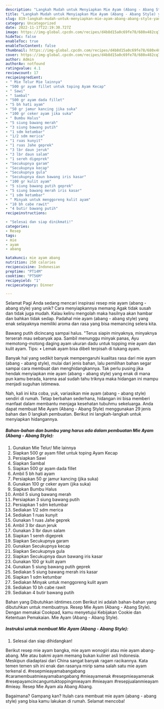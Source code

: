 ```yaml
---
description: "Langkah Mudah untuk Menyiapkan Mie Ayam (Abang - Abang Style) yang Lezat, Enak"
title: "Langkah Mudah untuk Menyiapkan Mie Ayam (Abang - Abang Style) yang Lezat, Enak"
slug: 819-langkah-mudah-untuk-menyiapkan-mie-ayam-abang-abang-style-yang-lezat-enak
category: Uncategorized
date: 2022-11-17T22:19:30.727Z
image: https://img-global.cpcdn.com/recipes/d4b8d15a0c69fe78/680x482cq70/mie-ayam-abang-abang-style-foto-resep-utama.jpg
hideToc: false
enableToc: true
enableTocContent: false
thumbnail: https://img-global.cpcdn.com/recipes/d4b8d15a0c69fe78/680x482cq70/mie-ayam-abang-abang-style-foto-resep-utama.jpg
cover: https://img-global.cpcdn.com/recipes/d4b8d15a0c69fe78/680x482cq70/mie-ayam-abang-abang-style-foto-resep-utama.jpg
author: Admin
authorAv: notfound
ratingvalue: 4.1
reviewcount: 17
recipeingredient:
- " Mie Telur Mie lainnya"
- "500 gr ayam fillet untuk toping Ayam Kecap"
- " Sawi"
- " Sambal"
- "500 gr ayam dada fillet"
- "5 bh hati ayam"
- "50 gr jamur kancing jika suka"
- "100 gr ceker ayam jika suka"
- " Bumbu Halus"
- "5 siung bawang merah"
- "3 siung bawang putih"
- "1 sdm ketumbar"
- "1/2 sdm merica"
- "1 ruas kunyit"
- "1 ruas Jahe geprek"
- "3 lbr daun jeruk"
- "3 lbr daun salam"
- "1 sereh digeprek"
- "Secukupnya garam"
- "Secukupnya kecap"
- "Secukupnya gula"
- "Secukupnya daun bawang iris kasar"
- "100 gr kulit ayam"
- "5 siung bawang putih geprek"
- "5 siung bawang merah iris kasar"
- "1 sdm ketumbar"
- " Minyak untuk menggoreng kulit ayam"
- "10 bh cabe rawit"
- "4 butir bawang putih"
recipeinstructions:

- "Selesai dan siap dinikmati!"
categories:
- Resep
tags:
- mie
- ayam
- abang

katakunci: mie ayam abang 
nutrition: 250 calories
recipecuisine: Indonesian
preptime: "PT14M"
cooktime: "PT56M"
recipeyield: "1"
recipecategory: Dinner

---
```



Selamat Pagi Anda sedang mencari inspirasi resep mie ayam (abang - abang style) yang unik? Cara menyiapkannya memang Agak tidak susah dan tidak juga mudah. Kalau keliru mengolah maka hasilnya akan hambar dan bahkan tidak sedap. Padahal mie ayam (abang - abang style) yang enak selayaknya memiliki aroma dan rasa yang bisa memancing selera kita.


Bawang putih dicincang sampai halus. &#34;Terus siapin minyaknya, minyaknya terserah mau sebanyak apa. Sambil menunggu minyak panas, Ayu memotong-motong daging ayam ukuran dadu untuk topping mie ayam dan kulit ayam. Tips: • Lemak ayam bisa dibeli terpisah di tukang ayam.

Banyak hal yang sedikit banyak mempengaruhi kualitas rasa dari mie ayam (abang - abang style), mulai dari jenis bahan, lalu pemilihan bahan segar sampai cara membuat dan menghidangkannya. Tak perlu pusing jika hendak menyiapkan mie ayam (abang - abang style) yang enak di mana pun kamu berada, karena asal sudah tahu triknya maka hidangan ini mampu menjadi suguhan istimewa.


Nah, kali ini kita coba, yuk, variasikan mie ayam (abang - abang style) sendiri di rumah. Tetap berbahan sederhana, hidangan ini bisa memberi manfaat dalam membantu menjaga kesehatan tubuhmu sekeluarga. Anda dapat membuat Mie Ayam (Abang - Abang Style) menggunakan 29 jenis bahan dan 0 langkah pembuatan. Berikut ini langkah-langkah untuk menyiapkan hidangannya.

<!--inarticleads1-->

##### Bahan-bahan dan bumbu yang harus ada dalam pembuatan Mie Ayam (Abang - Abang Style):

1. Gunakan  Mie Telur/ Mie lainnya
1. Siapkan 500 gr ayam fillet untuk toping Ayam Kecap
1. Persiapkan  Sawi
1. Siapkan  Sambal
1. Siapkan 500 gr ayam dada fillet
1. Ambil 5 bh hati ayam
1. Persiapkan 50 gr jamur kancing (jika suka)
1. Gunakan 100 gr ceker ayam (jika suka)
1. Siapkan  Bumbu Halus
1. Ambil 5 siung bawang merah
1. Persiapkan 3 siung bawang putih
1. Persiapkan 1 sdm ketumbar
1. Sediakan 1/2 sdm merica
1. Sediakan 1 ruas kunyit
1. Gunakan 1 ruas Jahe geprek
1. Ambil 3 lbr daun jeruk
1. Gunakan 3 lbr daun salam
1. Siapkan 1 sereh digeprek
1. Siapkan Secukupnya garam
1. Gunakan Secukupnya kecap
1. Siapkan Secukupnya gula
1. Siapkan Secukupnya daun bawang iris kasar
1. Gunakan 100 gr kulit ayam
1. Gunakan 5 siung bawang putih geprek
1. Sediakan 5 siung bawang merah iris kasar
1. Siapkan 1 sdm ketumbar
1. Sediakan  Minyak untuk menggoreng kulit ayam
1. Sediakan 10 bh cabe rawit
1. Sediakan 4 butir bawang putih


Bahan yang Dibutuhkan idntimes.com Berikut ini adalah bahan-bahan yang dibutuhkan untuk membuatnya. Resep Mie Ayam (Abang - Abang Style). Dengan memakai Cookpad, kamu menyetujui Kebijakan Cookie dan Ketentuan Pemakaian. Mie Ayam (Abang - Abang Style). 

<!--inarticleads2-->

##### Instruksi untuk membuat Mie Ayam (Abang - Abang Style):


1. Selesai dan siap dihidangkan!

Berikut resep mie ayam bangka, mie ayam wonogiri atau mie ayam abang-abang. Mie atau bakmi ayam memang bukan kuliner asli Indonesia. Meskipun diadaptasi dari China sangat banyak ragam racikannya. Kata temen temen sih ini enak dan rasanya mirip sama salah satu mie ayam terkenal d. #resepmieayamabangabang #caramembuatmieayamabangabang #mieayamenak #resepmieayamenak #resepayamcincanguntuktoppingmieayam #mieayam #resepjualanmieayam #mieay. Resep Mie Ayam ala Abang Abang. 

Bagaimana? Gampang kan? Itulah cara membuat mie ayam (abang - abang style) yang bisa kamu lakukan di rumah. Selamat mencoba!
